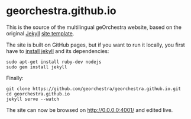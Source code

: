 georchestra.github.io
=====================

This is the source of the multilingual geOrchestra website, based on the original [Jekyll](http://jekyllrb.com/) [site template](https://github.com/jekyll/jekyll/tree/master/lib/site_template).



The site is built on GitHub pages, but if you want to run it locally, you first have to [install jekyll](http://jekyllrb.com/docs/installation/) and its dependencies:
```
sudo apt-get install ruby-dev nodejs
sudo gem install jekyll
```

Finally:
```
git clone https://github.com/georchestra/georchestra.github.io.git 
cd georchestra.github.io
jekyll serve --watch
```

The site can now be browsed on http://0.0.0.0:4001/ and edited live.

